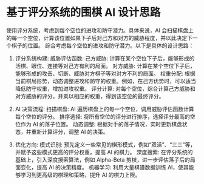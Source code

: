 # 基于评分系统的围棋 AI 设计思路

使用评分系统，考虑到每个空位的进攻和防守潜力。具体来说，AI 会扫描棋盘上的每一个空位，计算该位置如果下子后对己方和对方的威胁程度，并以此决定下一个棋子的位置。
综合考虑每个空位的进攻和防守潜力。以下是具体的设计思路：

1. 评分系统构建:
威胁评估函数:
己方威胁: 计算在某个空位下子后，能够形成的活棋、眼位、连接等对己方有利的局面。
对方威胁: 计算在某个空位下子后，能够形成的攻击、切断、威胁对方棋子等对对方不利的局面。
权重分配:
根据当前棋局形势，动态调整进攻和防守的权重。例如，在己方优势时，可以适当降低防守权重，增加进攻权重。
评分计算:
对每个空位，综合计算己方威胁和对方威胁的评分，并乘以相应的权重，得到该空位的最终评分。

2. AI 决策流程:
扫描棋盘: AI 遍历棋盘上的每一个空位，调用威胁评估函数计算每个空位的评分。
排序选择: 将所有空位的评分进行排序，选择评分最高的空位作为 AI 的落子位置。
动态调整: 根据对手的落子情况，实时更新棋盘状态，并重新计算评分，调整 AI 的决策。

3. 优化方向:
模式识别: 预先定义一些常见的棋形模式，例如“双活”、“三三”等，并赋予这些模式更高的评分权重，提高 AI 的棋力。
深度搜索: 在评分系统的基础上，引入深度搜索算法，例如 Alpha-Beta 剪枝，进一步评估落子后的局面变化，提高 AI 的决策精度。
机器学习: 利用大量棋谱数据训练 AI，使其能够学习到更高级的棋理和策略，提升 AI 的棋力上限。

